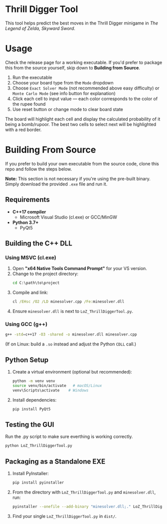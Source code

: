 # Thrill Digger Tool

This tool helps predict the best moves in the Thrill Digger minigame in *The Legend of Zelda, Skyward Sword*.


# Usage
Check the release page for a working executable. If you'd prefer to package this from the source yourself, skip down to **Building from Source**.

1. Run the executable
2. Choose your board type from the `Mode` dropdown
3. Choose `Exact Solver Mode` (not recommended above easy difficulty) or `Monte Carlo Mode` (see info button for explanation)
4. Click each cell to input value — each color corresponds to the color of the rupee found
5. Use reset button or change mode to clear board state

The board will highlight each cell and display the calculated probability of it being a bomb/rupoor. The best two cells to select next will be highlighted with a red border.


# Building From Source
If you prefer to build your own executable from the source code, clone this repo and follow the steps below.

**Note:** This section is not necessary if you're using the pre-built binary. Simply download the provided `.exe` file and run it.

## Requirements

- **C++17 compiler**
  - Microsoft Visual Studio (cl.exe) or GCC/MinGW
- **Python 3.7+**
  - PyQt5

## Building the C++ DLL

### Using MSVC (cl.exe)

1. Open **"x64 Native Tools Command Prompt"** for your VS version.
2. Change to the project directory:
   ```bat
   cd C:\path\to\project
   ```
3. Compile and link:
   ```bat
   cl /EHsc /O2 /LD minesolver.cpp /Fe:minesolver.dll
   ```
4. Ensure `minesolver.dll` is next to `LoZ_ThrillDiggerTool.py`.

### Using GCC (g++)

```bash
g++ -std=c++17 -O3 -shared -o minesolver.dll minesolver.cpp
```

(If on Linux: build a `.so` instead and adjust the Python `CDLL` call.)

## Python Setup

1. Create a virtual environment (optional but recommended):
   ```bash
   python -m venv venv
   source venv/bin/activate   # macOS/Linux
   venv\Scripts\activate    # Windows
   ```
2. Install dependencies:
   ```bash
   pip install PyQt5
   ```

## Testing the GUI
Run the .py script to make sure everthing is working correctly.

```bash
python LoZ_ThrillDiggerTool.py
```

## Packaging as a Standalone EXE

1. Install PyInstaller:
   ```bash
   pip install pyinstaller
   ```
2. From the directory with `LoZ_ThrillDiggerTool.py` and `minesolver.dll`, run:
   ```bash
   pyinstaller --onefile --add-binary "minesolver.dll;." LoZ_ThrillDiggerTool.py
   ```
3. Find your single `LoZ_ThrillDiggerTool.py` in `dist/`.
